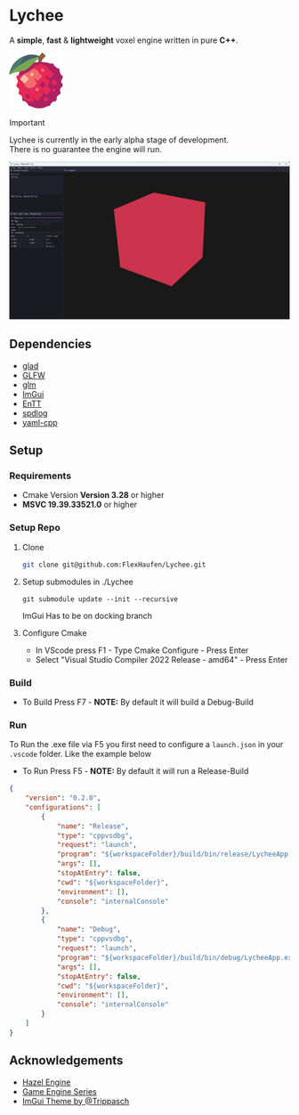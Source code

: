 # Lychee  
A **simple**, **fast** & **lightweight** voxel engine written in pure **C++**.

<img src="resource/images/Lychee.svg" height="100">

> [!IMPORTANT]  
> Lychee is currently in the early alpha stage of development.  
> There is no guarantee the engine will run.   


<img src="resource/screenshots/LycheeApp.png">

## Dependencies
- [glad](https://glad.dav1d.de/)
- [GLFW](https://github.com/glfw/glfw)
- [glm](https://github.com/g-truc/glm)
- [ImGui](https://github.com/ocornut/imgui)
- [EnTT](https://github.com/skypjack/entt)
- [spdlog](https://github.com/gabime/spdlog)
- [yaml-cpp](https://github.com/jbeder/yaml-cpp)


## Setup
### Requirements
- Cmake Version **Version 3.28** or higher
- **MSVC 19.39.33521.0** or higher

### Setup Repo
1. Clone
    ```bash 
    git clone git@github.com:FlexHaufen/Lychee.git
    ```

2. Setup submodules in ./Lychee
    ```shell
    git submodule update --init --recursive
    ```
    ImGui Has to be on docking branch

4. Configure Cmake
    - In VScode press F1 - Type Cmake Configure - Press Enter
    - Select "Visual Studio Compiler 2022 Release - amd64" - Press Enter

### Build
- To Build Press F7 - **NOTE:** By default it will build a Debug-Build

### Run
To Run the .exe file via F5 you first need to configure a ```launch.json``` in your ```.vscode``` folder. Like the example below

- To Run Press F5 - **NOTE:** By default it will run a Release-Build

```json
{
    "version": "0.2.0",
    "configurations": [
        {
            "name": "Release",
            "type": "cppvsdbg",
            "request": "launch",
            "program": "${workspaceFolder}/build/bin/release/LycheeApp.exe",
            "args": [],
            "stopAtEntry": false,
            "cwd": "${workspaceFolder}",
            "environment": [],
            "console": "internalConsole"
        },
        {
            "name": "Debug",
            "type": "cppvsdbg",
            "request": "launch",
            "program": "${workspaceFolder}/build/bin/debug/LycheeApp.exe",
            "args": [],
            "stopAtEntry": false,
            "cwd": "${workspaceFolder}",
            "environment": [],
            "console": "internalConsole"
        }
    ]
}
```



## Acknowledgements
 - [Hazel Engine](https://github.com/TheCherno/Hazel)
 - [Game Engine Series](https://www.youtube.com/watch?v=JxIZbV_XjAs&list=PLlrATfBNZ98dC-V-N3m0Go4deliWHPFwT)
 - [ImGui Theme by @Trippasch](https://github.com/Trippasch)